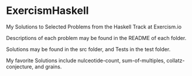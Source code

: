 # ExercismHaskell
My Solutions to Selected Problems from the Haskell Track at Exercism.io 

Descriptions of each problem may be found in the README of each folder.

Solutions may be found in the src folder, and Tests in the test folder.

My favorite Solutions include nulceotide-count, sum-of-multiples, collatz-conjecture, and grains.

